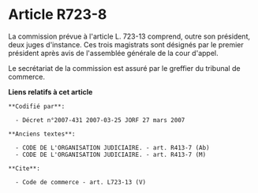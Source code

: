 # Article R723-8

La commission prévue à l'article L. 723-13 comprend, outre son président, deux juges d'instance. Ces trois magistrats sont
désignés par le premier président après avis de l'assemblée générale de la cour d'appel. 

Le secrétariat de la commission est assuré par le greffier du tribunal de commerce.

**Liens relatifs à cet article**

	**Codifié par**:

	  - Décret n°2007-431 2007-03-25 JORF 27 mars 2007

	**Anciens textes**:

	  - CODE DE L'ORGANISATION JUDICIAIRE. - art. R413-7 (Ab)
	  - CODE DE L'ORGANISATION JUDICIAIRE. - art. R413-7 (M)

	**Cite**:

	  - Code de commerce - art. L723-13 (V)
